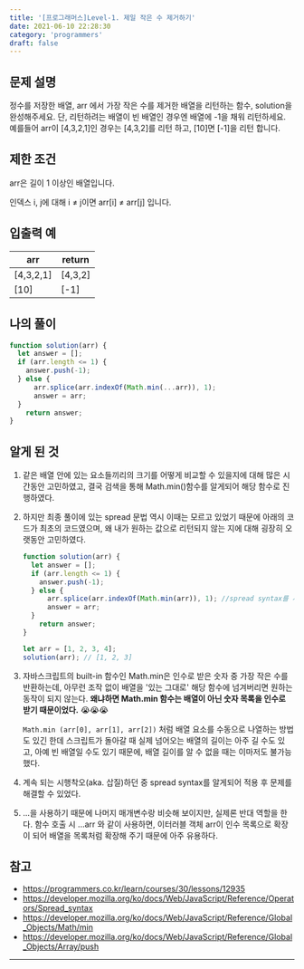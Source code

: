 ```yaml
---
title: '[프로그래머스]Level-1. 제일 작은 수 제거하기'
date: 2021-06-10 22:28:30
category: 'programmers'
draft: false
---
```

## 문제 설명

정수를 저장한 배열, arr 에서 가장 작은 수를 제거한 배열을 리턴하는 함수, solution을 완성해주세요. 단, 리턴하려는  배열이 빈 배열인 경우엔 배열에 -1을 채워 리턴하세요. 예를들어 arr이 [4,3,2,1]인 경우는 [4,3,2]를 리턴 하고, [10]면 [-1]을 리턴 합니다.

## 제한 조건

arr은 길이 1 이상인 배열입니다.

인덱스 i, j에 대해 i ≠ j이면 arr[i] ≠ arr[j] 입니다.

## 입출력 예

| arr       | return  |
| --------- | ------- |
| [4,3,2,1] | [4,3,2] |
| [10]      | [-1]    |

## 나의 풀이

```javascript
function solution(arr) {
  let answer = [];
  if (arr.length <= 1) {
    answer.push(-1);
  } else {
      arr.splice(arr.indexOf(Math.min(...arr)), 1);
      answer = arr;
  }
    return answer;
}
```

## 알게 된 것

1. 같은 배열 안에 있는 요소들끼리의 크기를 어떻게 비교할 수 있을지에 대해 많은 시간동안 고민하였고, 결국 검색을 통해 Math.min()함수를 알게되어 해당 함수로 진행하였다.

2. 하지만 최종 풀이에 있는 spread 문법 역시 이때는 모르고 있었기 때문에 아래의 코드가 최초의 코드였으며, 왜 내가 원하는 값으로 리턴되지 않는 지에 대해 굉장히 오랫동안 고민하였다.

   ```javascript
   function solution(arr) {
     let answer = [];
     if (arr.length <= 1) {
       answer.push(-1);
     } else {
         arr.splice(arr.indexOf(Math.min(arr)), 1); //spread syntax를 사용하지 않고 인수전달😭
         answer = arr;
     }
       return answer;
   }
   
   let arr = [1, 2, 3, 4];
   solution(arr); // [1, 2, 3]
   ```

3. 자바스크립트의 built-in 함수인 Math.min은 인수로 받은 숫자 중 가장 작은 수를 반환하는데, 아무런 조작 없이 배열을 '있는 그대로' 해당 함수에 넘겨버리면 원하는 동작이 되지 않는다. **왜냐하면 Math.min 함수는 배열이 아닌 숫자 목록을 인수로 받기 때문이었다.** 😭😭😭 

   `Math.min (arr[0], arr[1], arr[2])` 처럼 배열 요소를 수동으로 나열하는 방법도 있긴 한데 스크립트가 돌아갈 때 실제 넘어오는 배열의 길이는 아주 길 수도 있고, 아예 빈 배열일 수도 있기 때문에, 배열 길이를 알 수 없을 때는 이마저도 불가능했다. 

4. 계속 되는 시행착오(aka. 삽질)하던 중 spread syntax를 알게되어 적용 후 문제를 해결할 수 있었다.
5. ...을 사용하기 때문에 나머지 매개변수랑 비슷해 보이지만, 실제론 반대 역할을 한다. 함수 호출 시 ...arr 와 같이 사용하면, 이터러블 객체 arr이 인수 목록으로 확장이 되어 배열을 목록처럼 확장해 주기 때문에 아주 유용하다.

## 참고

* https://programmers.co.kr/learn/courses/30/lessons/12935
* https://developer.mozilla.org/ko/docs/Web/JavaScript/Reference/Operators/Spread_syntax
* https://developer.mozilla.org/ko/docs/Web/JavaScript/Reference/Global_Objects/Math/min
* https://developer.mozilla.org/ko/docs/Web/JavaScript/Reference/Global_Objects/Array/push

---

